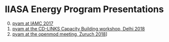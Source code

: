 # IIASA Energy Program Presentations

0. [pyam at IAMC 2017](./pyam-iamc2017/)
0. [pyam at the CD-LINKS Capacity Building workshop, Delhi 2018](./cdlinks-delhi2018/)
0. [pyam at the openmod meeting, Zuruch 2018](./openmod-zurich2018/)]
